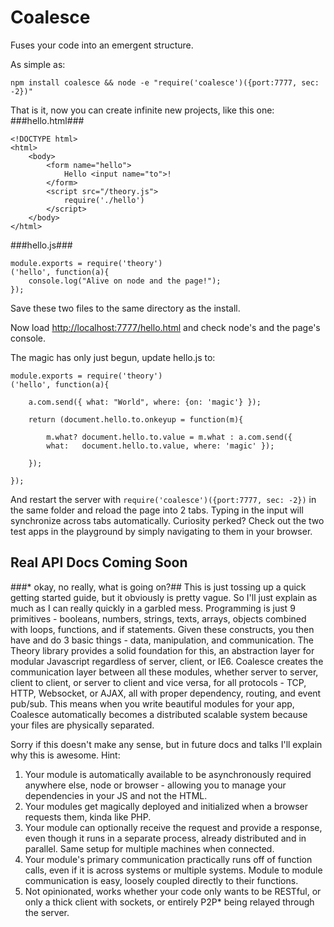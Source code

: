 Coalesce
========

Fuses your code into an emergent structure.

As simple as:
```
npm install coalesce && node -e "require('coalesce')({port:7777, sec: -2})"
```

That is it, now you can create infinite new projects, like this one:
###hello.html###
```
<!DOCTYPE html>
<html>
	<body>
		<form name="hello">
			Hello <input name="to">!
		</form>
		<script src="/theory.js">
			require('./hello')
		</script>
	</body>
</html>
```
###hello.js###
```
module.exports = require('theory')
('hello', function(a){
	console.log("Alive on node and the page!");
});
```
Save these two files to the same directory as the install.

Now load <http://localhost:7777/hello.html> and check node's and the page's console.

The magic has only just begun, update hello.js to:
```
module.exports = require('theory')
('hello', function(a){

    a.com.send({ what: "World", where: {on: 'magic'} });

    return (document.hello.to.onkeyup = function(m){
	
		m.what? document.hello.to.value = m.what : a.com.send({ 
		what: 	document.hello.to.value, where: 'magic' });
		
    });

});
```
And restart the server with `require('coalesce')({port:7777, sec: -2})` in the same folder and reload the page into 2 tabs. Typing in the input will synchronize across tabs automatically. Curiosity perked? Check out the two test apps in the playground by simply navigating to them in your browser.

## Real API Docs Coming Soon ##

###* okay, no really, what is going on?##
This is just tossing up a quick getting started guide, but it obviously is pretty vague. So I'll just explain as much as I can really quickly in a garbled mess. Programming is just 9 primitives - booleans, numbers, strings, texts, arrays, objects combined with loops, functions, and if statements. Given these constructs, you then have and do 3 basic things - data, manipulation, and communication. The Theory library provides a solid foundation for this, an abstraction layer for modular Javascript regardless of server, client, or IE6. Coalesce creates the communication layer between all these modules, whether server to server, client to client, or server to client and vice versa, for all protocols - TCP, HTTP, Websocket, or AJAX, all with proper dependency, routing, and event pub/sub. This means when you write beautiful modules for your app, Coalesce automatically becomes a distributed scalable system because your files are physically separated.

Sorry if this doesn't make any sense, but in future docs and talks I'll explain why this is awesome. Hint:

1. Your module is automatically available to be asynchronously required anywhere else, node or browser - allowing you to manage your dependencies in your JS and not the HTML.
2. Your modules get magically deployed and initialized when a browser requests them, kinda like PHP.
3. Your module can optionally receive the request and provide a response, even though it runs in a separate process, already distributed and in parallel. Same setup for multiple machines when connected.
4. Your module's primary communication practically runs off of function calls, even if it is across systems or multiple systems. Module to module communication is easy, loosely coupled directly to their functions.
5. Not opinionated, works whether your code only wants to be RESTful, or only a thick client with sockets, or entirely P2P* being relayed through the server.